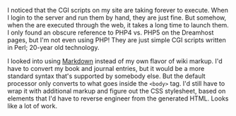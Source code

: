 I noticed that the CGI scripts on my site are taking forever to execute.  When
I login to the server and run them by hand, they are just fine.  But somehow,
when the are executed through the web, it takes a long time to launch them.  I
only found an obscure reference to PHP4 vs. PHP5 on the Dreamhost pages, but I'm
not even using PHP!  They are just simple CGI scripts written in Perl; 20-year
old technology.

I looked into using [Markdown](http://daringfireball.net/projects/markdown/)
instead of my own flavor of wiki markup.  I'd have to convert my book and
journal entries, but it would be a more standard syntax that's supported by
somebody else.  But the default processor only converts to what goes inside the
`<body>` tag.  I'd still have to wrap it with additional markup and figure
out the CSS stylesheet, based on elements that I'd have to reverse engineer from
the generated HTML.  Looks like a lot of work.
